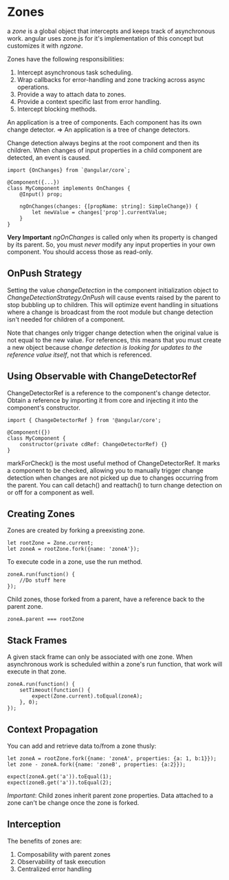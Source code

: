 # Zones
a *zone* is a global object that intercepts and keeps track of
asynchronous work. angular uses zone.js for it's implementation of
this concept but customizes it with *ngzone*.

Zones have the following responsibilities:
1. Intercept asynchronous task scheduling.
2. Wrap callbacks for error-handling and zone tracking across async
   operations.
3. Provide a way to attach data to zones.
4. Provide a context specific last from error handling.
5. Intercept blocking methods.

An application is a tree of components.
Each component has its own change detector.
=> An application is a tree of change detectors.

Change detection always begins at the root component and then its
children. When changes of input properties in a child component are
detected, an event is caused.


```
import {OnChanges} from `@angular/core`;

@Component({...})
class MyComponent implements OnChanges {
	@Input() prop;
	
	ngOnChanges(changes: {[propName: string]: SimpleChange}) {
		let newValue = changes['prop'].currentValue;
	}
}
```

**Very Important**
*ngOnChanges* is called only when its property is changed by its
parent. So, you must *never* modify any input properties in your own
component. You should access those as read-only.


## OnPush Strategy
Setting the value *changeDetection* in the component initialization
object to *ChangeDetectionStrategy.OnPush* will cause events raised by
the parent to stop bubbling up to children. This will optimize event
handling in situations where a change is broadcast from the root
module but change detection isn't needed for children of a component.

Note that changes only trigger change detection when the original
value is not equal to the new value. For references, this means that
you must create a new object because *change detection is looking for
updates to the reference value itself*, not that which is referenced.


## Using Observable with ChangeDetectorRef
ChangeDetectorRef is a reference to the component's change
detector. Obtain a reference by importing it from core and injecting
it into the component's constructor.
```
import { ChangeDetectorRef } from '@angular/core';

@Component({})
class MyComponent {
	constructor(private cdRef: ChangeDetectorRef) {}
}
```

markForCheck() is the most useful method of ChangeDetectorRef. It
marks a component to be checked, allowing you to manually trigger
change detection when changes are not picked up due to changes
occurring from the parent. You can call detach() and reattach() to
turn change detection on or off for a component as well.


## Creating Zones
Zones are created by forking a preexisting zone.
```
let rootZone = Zone.current;
let zoneA = rootZone.fork({name: 'zoneA'});
```

To execute code in a zone, use the run method.
```
zoneA.run(function() {
	//Do stuff here
});
```
Child zones, those forked from a parent, have a reference back to the
parent zone.
```
zoneA.parent === rootZone
```

## Stack Frames
A given stack frame can only be associated with one zone. When
asynchronous work is scheduled within a zone's run function, that work
will execute in that zone.
```
zoneA.run(function() {
	setTimeout(function() {
		expect(Zone.current).toEqual(zoneA);
	}, 0);
});
```

## Context Propagation
You can add and retrieve data to/from a zone thusly:
```
let zoneA = rootZone.fork({name: 'zoneA', properties: {a: 1, b:1}});
let zone - zoneA.fork({name: 'zoneB', properties: {a:2}});

expect(zoneA.get('a')).toEqual(1);
expect(zoneB.get('a')).toEqual(2);
```
	
*Important*: Child zones inherit parent zone properties. Data attached
to a zone can't be change once the zone is forked.


## Interception
The benefits of zones are:
1. Composability with parent zones
2. Observability of task execution
3. Centralized error handling



